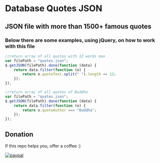 # Database Quotes JSON

## JSON file with more than 1500+ famous quotes

### Below there are some examples, using jQuery, on how to work with this file

```javascript
//return array of all quotes with 12 words max
var filePath = "quotes.json";
$.getJSON(filePath).done(function (data) {
	return data.filter(function (o) {
		return o.quoteText.split(" ").length <= 12;
	});
});

//return array of all quotes of Buddha
var filePath = "quotes.json";
$.getJSON(filePath).done(function (data) {
	return data.filter(function (o) {
		return o.quoteAuthor === "Buddha";
	});
});
```

## Donation
If this repo helps you, offer a coffee :) 

[![paypal](https://www.paypalobjects.com/en_US/i/btn/btn_donateCC_LG.gif)](https://www.paypal.com/cgi-bin/webscr?cmd=_s-xclick&hosted_button_id=L8CWHQLA5A9K8)
